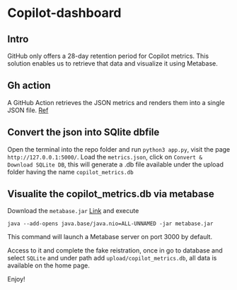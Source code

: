 # Copilot-dashboard

## Intro
GitHub only offers a 28-day retention period for Copilot metrics. This solution enables us to retrieve that data and visualize it using Metabase.

## Gh action
A GitHub Action retrieves the JSON metrics and renders them into a single JSON file. [Ref](*https://github.com/marketplace/actions/copilot-metrics-retention)

## Convert the json into SQlite dbfile
Open the terminal into the repo folder and run `python3 app.py`, visit the page `http://127.0.0.1:5000/`.
Load the `metrics.json`, click on `Convert & Download SQLite DB`, this will generate a .db file available under the upload folder having the name `copilot_metrics.db`

## Visualite the copilot_metrics.db via metabase

Download the `metabase.jar` [Link](https://downloads.metabase.com/v0.55.2/metabase.jar) and execute
```
java --add-opens java.base/java.nio=ALL-UNNAMED -jar metabase.jar
```
This command will launch a Metabase server on port 3000 by default.

Access to it and complete the fake reistration, once in go to database and select `SQLite` and under path add `upload/copilot_metrics.db`, all data is available on the home page.

Enjoy!






